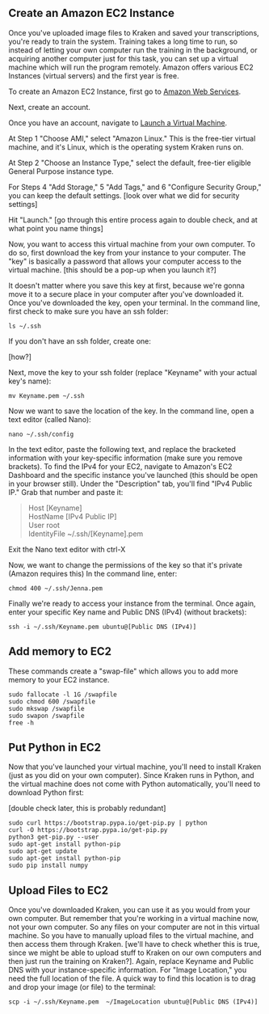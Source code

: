 ## Create an Amazon EC2 Instance

Once you've uploaded image files to Kraken and saved your transcriptions, you're ready to train the system. Training takes a long time to run, so instead of letting your own computer run the training in the background, or acquiring another computer just for this task, you can set up a virtual machine which will run the program remotely. Amazon offers various EC2 Instances (virtual servers) and the first year is free.

To create an Amazon EC2 Instance, first go to [Amazon Web Services](https://aws.amazon.com/?nc2=h_lg).

Next, create an account.

Once you have an account, navigate to [Launch a Virtual Machine](https://us-east-2.console.aws.amazon.com/ec2/v2/home?region=us-east-2#LaunchInstanceWizard:).

At Step 1 "Choose AMI," select "Amazon Linux." This is the free-tier virtual machine, and it's Linux, which is the operating system Kraken runs on.

At Step 2 "Choose an Instance Type," select the default, free-tier eligible General Purpose instance type.

For Steps 4 "Add Storage," 5 "Add Tags," and 6 "Configure Security Group," you can keep the default settings. [look over what we did for security settings]

Hit "Launch." [go through this entire process again to double check, and at what point you name things]

Now, you want to access this virtual machine from your own computer. To do so, first download the key from your instance to your computer. The "key" is basically a password that allows your computer access to the virtual machine. [this should be a pop-up when you launch it?]

It doesn't matter where you save this key at first, because we're gonna move it to a secure place in your computer after you've downloaded it. Once you've downloaded the key, open your terminal. In the command line, first check to make sure you have an ssh folder:

`ls ~/.ssh`

If you don't have an ssh folder, create one:

[how?]

Next, move the key to your ssh folder (replace "Keyname" with your actual key's name):

`mv Keyname.pem ~/.ssh`

Now we want to save the location of the key. In the command line, open a text editor (called Nano):

`nano ~/.ssh/config`

In the text editor, paste the following text, and replace the bracketed information with your key-specific information (make sure you remove brackets). To find the IPv4 for your EC2, navigate to Amazon's EC2 Dashboard and the specific instance you've launched (this should be open in your browser still). Under the "Description" tab, you'll find "IPv4 Public IP." Grab that number and paste it:

>Host [Keyname]  
HostName [IPv4 Public IP]  
User root  
IdentityFile ~/.ssh/[Keyname].pem

Exit the Nano text editor with ctrl-X

Now, we want to change the permissions of the key so that it's private (Amazon requires this) In the command line, enter:

`chmod 400 ~/.ssh/Jenna.pem`

Finally we're ready to access your instance from the terminal. Once again, enter your specific Key name and Public DNS (IPv4) (without brackets):

`ssh -i ~/.ssh/Keyname.pem ubuntu@[Public DNS (IPv4)]`

## Add memory to EC2

These commands create a "swap-file" which allows you to add more memory to your EC2 instance.

`sudo fallocate -l 1G /swapfile`  
`sudo chmod 600 /swapfile`  
`sudo mkswap /swapfile`   
`sudo swapon /swapfile`  
`free -h`  

## Put Python in EC2

Now that you've launched your virtual machine, you'll need to install Kraken (just as you did on your own computer). Since Kraken runs in Python, and the virtual machine does not come with Python automatically, you'll need to download Python first:

[double check later, this is probably redundant]

`sudo curl https://bootstrap.pypa.io/get-pip.py | python`  
`curl -O https://bootstrap.pypa.io/get-pip.py`  
`python3 get-pip.py --user`  
`sudo apt-get install python-pip`  
`sudo apt-get update`  
`sudo apt-get install python-pip`  
`sudo pip install numpy`  

## Upload Files to EC2

Once you've downloaded Kraken, you can use it as you would from your own computer. But remember that you're working in a virtual machine now, not your own computer. So any files on your computer are not in this virtual machine. So you have to manually upload files to the virtual machine, and then access them through Kraken. [we'll have to check whether this is true, since we might be able to upload stuff to Kraken on our own computers and then just run the training on Kraken?]. Again, replace Keyname and Public DNS with your instance-specific information. For "Image Location," you need the full location of the file. A quick way to find this location is to drag and drop your image (or file) to the terminal:   

`scp -i ~/.ssh/Keyname.pem  ~/ImageLocation ubuntu@[Public DNS (IPv4)]`
